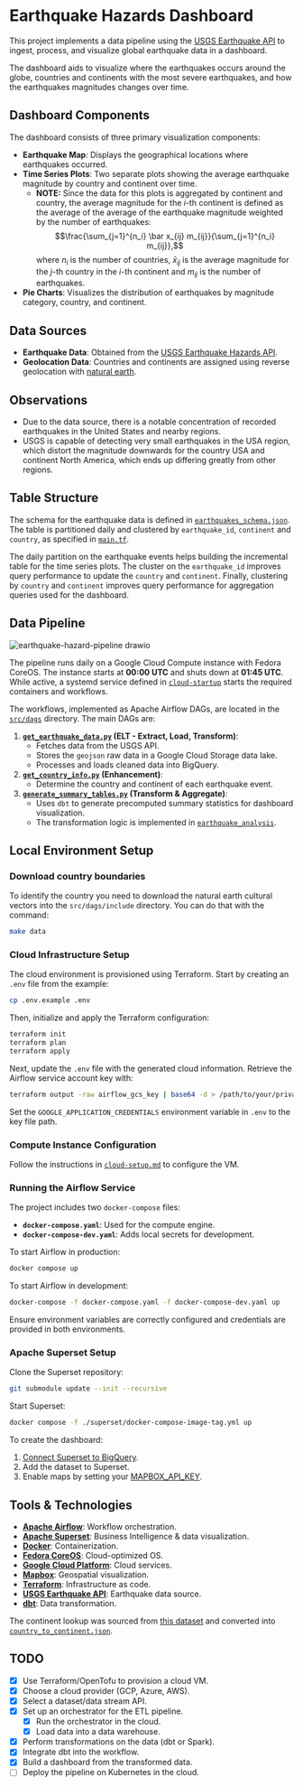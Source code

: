 # Earthquake Hazards Dashboard

This project implements a data pipeline using the [USGS Earthquake API](https://www.usgs.gov/programs/earthquake-hazards) to
ingest, process, and visualize global earthquake data in a dashboard.

The dashboard aids to visualize where the earthquakes occurs around the globe,
countries and continents with the most severe earthquakes,
and how the earthquakes magnitudes changes over time.

## Dashboard Components

<!-- TODO: Add images or a GIF demonstrating the dashboard's interactivity -->

The dashboard consists of three primary visualization components:

- **Earthquake Map**: Displays the geographical locations where earthquakes occurred.
- **Time Series Plots**: Two separate plots showing the average earthquake magnitude by country and continent over time.
  - **NOTE:** Since the data for this plots is aggregated by continent and country,
    the average magnitude for the $i$-th continent is defined as the average of the average of the earthquake magnitude weighted by the number of earthquakes:
    $$\frac{\sum_{j=1}^{n_i} \bar x_{ij} m_{ij}}{\sum_{j=1}^{n_i} m_{ij}},$$
    where $n_{i}$ is the number of countries,
    $\bar x_{ij}$ is the average magnitude for the $j$-th country in the $i$-th continent
    and $m_{ij}$ is the number of earthquakes.
- **Pie Charts**: Visualizes the distribution of earthquakes by magnitude category, country, and continent.

## Data Sources

- **Earthquake Data**: Obtained from the [USGS Earthquake Hazards API](https://www.usgs.gov/programs/earthquake-hazards).
- **Geolocation Data**: Countries and continents are assigned using reverse geolocation with [natural earth](https://www.naturalearthdata.com/).

## Observations

- Due to the data source, there is a notable concentration of recorded earthquakes in the United States and nearby regions.
- USGS is capable of detecting very small earthquakes in the USA region, which distort the magnitude downwards for the country USA and continent North America,
  which ends up differing greatly from other regions.

## Table Structure

The schema for the earthquake data is defined in [`earthquakes_schema.json`](/bigquery/earthquakes_schema.json).
The table is partitioned daily and clustered by `earthquake_id`, `continent` and `country`, as specified in [`main.tf`](/main.tf).

The daily partition on the earthquake events helps building the incremental table for the time series plots.
The cluster on the `earthquake_id` improves query performance to update the `country` and `continent`.
Finally, clustering by `country` and `continent` improves query performance for aggregation queries used for the dashboard.

## Data Pipeline

<!-- TODO: remove nominatim from flowchart -->

![earthquake-hazard-pipeline drawio](https://github.com/user-attachments/assets/59541657-ae36-414d-9a06-89e5dcfee9fa)

The pipeline runs daily on a Google Cloud Compute instance with Fedora CoreOS.
The instance starts at **00:00 UTC** and shuts down at **01:45 UTC**.
While active, a systemd service defined in [`cloud-startup`](/cloud-startup/docker-compose.bu) starts the required containers and workflows.

The workflows, implemented as Apache Airflow DAGs, are located in the [`src/dags`](/src/dags) directory. The main DAGs are:

1. **[`get_earthquake_data.py`](/src/dags/get_earthquake_data.py) (ELT - Extract, Load, Transform)**:
   - Fetches data from the USGS API.
   - Stores the `geojson` raw data in a Google Cloud Storage data lake.
   - Processes and loads cleaned data into BigQuery.
2. **[`get_country_info.py`](/src/dags/get_country_info.py) (Enhancement)**:
   - Determine the country and continent of each earthquake event.
3. **[`generate_summary_tables.py`](/src/dags/generate_summary_tables.py) (Transform & Aggregate)**:
   - Uses `dbt` to generate precomputed summary statistics for dashboard visualization.
   - The transformation logic is implemented in [`earthquake_analysis`](/src/dags/dbt/earthquake_analysis).

## Local Environment Setup

### Download country boundaries

To identify the country you need to download the natural earth cultural vectors into the `src/dags/include` directory.
You can do that with the command:

```sh
make data
```

### Cloud Infrastructure Setup

The cloud environment is provisioned using Terraform.
Start by creating an `.env` file from the example:

```sh
cp .env.example .env
```

Then, initialize and apply the Terraform configuration:

```sh
terraform init
terraform plan
terraform apply
```

Next, update the `.env` file with the generated cloud information.
Retrieve the Airflow service account key with:

```sh
terraform output -raw airflow_gcs_key | base64 -d > /path/to/your/private/key.json
```

Set the `GOOGLE_APPLICATION_CREDENTIALS` environment variable in `.env` to the key file path.

### Compute Instance Configuration

Follow the instructions in [`cloud-setup.md`](/docs/cloud-setup.md) to configure the VM.

### Running the Airflow Service

The project includes two `docker-compose` files:

- **`docker-compose.yaml`**: Used for the compute engine.
- **`docker-compose-dev.yaml`**: Adds local secrets for development.

To start Airflow in production:

```sh
docker compose up
```

To start Airflow in development:

```sh
docker-compose -f docker-compose.yaml -f docker-compose-dev.yaml up
```

Ensure environment variables are correctly configured and credentials are provided in both environments.

### Apache Superset Setup

Clone the Superset repository:

```sh
git submodule update --init --recursive
```

Start Superset:

```sh
docker compose -f ./superset/docker-compose-image-tag.yml up
```

To create the dashboard:

1. [Connect Superset to BigQuery](https://superset.apache.org/docs/configuration/databases/#google-bigquery).
2. Add the dataset to Superset.
3. Enable maps by setting your [MAPBOX_API_KEY](https://superset.apache.org/docs/faq/#why-is-the-map-not-visible-in-the-geospatial-visualization).

## Tools & Technologies

- **[Apache Airflow](https://airflow.apache.org/)**: Workflow orchestration.
- **[Apache Superset](https://superset.apache.org/)**: Business Intelligence & data visualization.
- **[Docker](https://www.docker.com/)**: Containerization.
- **[Fedora CoreOS](https://fedoraproject.org/coreos/)**: Cloud-optimized OS.
- **[Google Cloud Platform](https://cloud.google.com/)**: Cloud services.
- **[Mapbox](https://www.mapbox.com/)**: Geospatial visualization.
- **[Terraform](https://www.terraform.io/)**: Infrastructure as code.
- **[USGS Earthquake API](https://earthquake.usgs.gov)**: Earthquake data source.
- **[dbt](https://docs.getdbt.com/)**: Data transformation.

The continent lookup was sourced from [this dataset](https://gist.github.com/stevewithington/20a69c0b6d2ff846ea5d35e5fc47f26c) and converted into [`country_to_continent.json`](/src/dags/include/country_to_continent.json).

## TODO

- [x] Use Terraform/OpenTofu to provision a cloud VM.
- [x] Choose a cloud provider (GCP, Azure, AWS).
- [x] Select a dataset/data stream API.
- [x] Set up an orchestrator for the ETL pipeline.
  - [x] Run the orchestrator in the cloud.
  - [x] Load data into a data warehouse.
- [x] Perform transformations on the data (dbt or Spark).
- [x] Integrate dbt into the workflow.
- [x] Build a dashboard from the transformed data.
- [ ] Deploy the pipeline on Kubernetes in the cloud.
